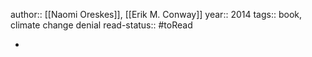 author::  [[Naomi Oreskes]], [[Erik M. Conway]]
year:: 2014
tags:: book, climate change denial
read-status:: #toRead


-
